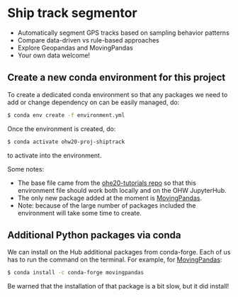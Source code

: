 # Ship track segmentor

- Automatically segment GPS tracks based on sampling behavior patterns
- Compare data-driven vs rule-based approaches
- Explore Geopandas and MovingPandas
- Your own data welcome!



## Create a new conda environment for this project

To create a dedicated conda environment so that any packages we need to add or change dependency on can be easily managed, do:
```bash
$ conda env create -f environment.yml  
```

Once the environment is created, do:
```bash
$ conda activate ohw20-proj-shiptrack
```
to activate into the environment.

Some notes:
- The base file came from the [ohe20-tutorials repo](https://github.com/oceanhackweek/ohw20-tutorials) so that this environment file should work both locally and on the OHW JupyterHub.
- The only new package added at the moment is [MovingPandas](https://anitagraser.github.io/movingpandas/).
- Note: because of the large number of packages included the environment will take some time to create.



## Additional Python packages via conda

We can install on the Hub additional packages from conda-forge. Each of us has to run the command on the terminal. For example, for [MovingPandas](https://anitagraser.github.io/movingpandas/): 
```bash
$ conda install -c conda-forge movingpandas
```
Be warned that the installation of that package is a bit slow, but it did install!
